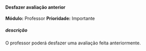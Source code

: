 #### Desfazer avaliação anterior
**Módulo:** Professor
**Prioridade:** Importante
##### descrição
O professor poderá desfazer uma avaliação feita anteriormente. 